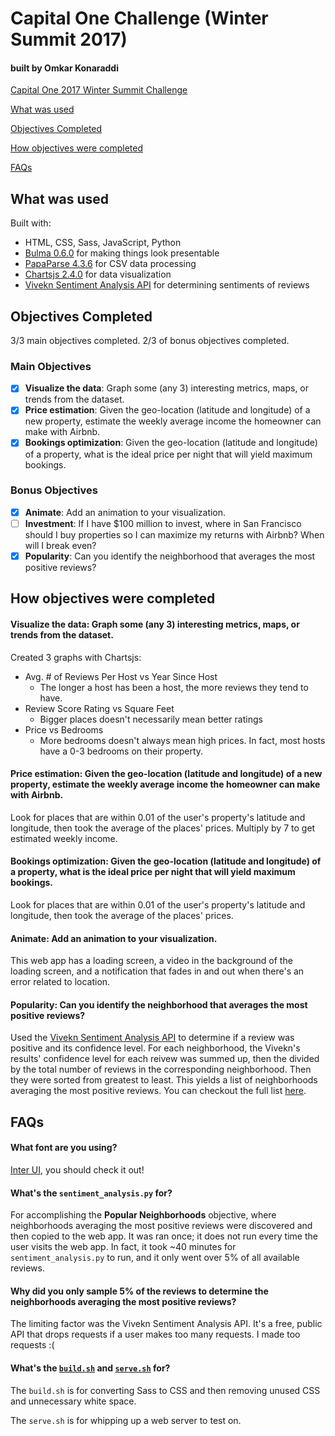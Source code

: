# Capital One Challenge (Winter Summit 2017)
#### built by Omkar Konaraddi

[Capital One 2017 Winter Summit Challenge](https://www.mindsumo.com/contests/airbnb-sf)

[What was used](#what-was-used)

[Objectives Completed](#objectives-completed)

[How objectives were completed](#how-objectives-were-completed)

[FAQs](#faqs)

## What was used

Built with:
* HTML, CSS, Sass, JavaScript, Python
* [Bulma 0.6.0](https://bulma.io/) for making things look presentable
* [PapaParse 4.3.6](http://papaparse.com/) for CSV data processing
* [Chartsjs 2.4.0](http://www.chartjs.org/) for data visualization
* [Vivekn Sentiment Analysis API](http://sentiment.vivekn.com/docs/api/) for determining sentiments of reviews

## Objectives Completed
3/3 main objectives completed. 2/3 of bonus objectives completed.

### Main Objectives
- [X] **Visualize the data**: Graph some (any 3) interesting metrics, maps, or trends from the dataset.
- [X] **Price estimation**: Given the geo-location (latitude and longitude) of a new property, estimate the weekly average income the homeowner can make with Airbnb.
- [X] **Bookings optimization**: Given the geo-location (latitude and longitude) of a property, what is the ideal price per night that will yield maximum bookings.

### Bonus Objectives
- [X] **Animate**: Add an animation to your visualization.
- [ ] **Investment**: If I have $100 million to invest, where in San Francisco should I buy properties so I can maximize my returns with Airbnb? When will I break even?
- [X] **Popularity**: Can you identify the neighborhood that averages the most positive reviews?

## How objectives were completed

#### **Visualize the data**: Graph some (any 3) interesting metrics, maps, or trends from the dataset.
Created 3 graphs with Chartsjs:
* Avg. # of Reviews Per Host vs Year Since Host
    * The longer a host has been a host, the more reviews they tend to have.
* Review Score Rating vs Square Feet
    * Bigger places doesn't necessarily mean better ratings
* Price vs Bedrooms
    * More bedrooms doesn't always mean high prices. In fact, most hosts have a 0-3 bedrooms on their property.

#### **Price estimation**: Given the geo-location (latitude and longitude) of a new property, estimate the weekly average income the homeowner can make with Airbnb.
Look for places that are within 0.01 of the user's property's latitude and longitude, then took the average of the places' prices. Multiply by 7 to get estimated weekly income.

#### **Bookings optimization**: Given the geo-location (latitude and longitude) of a property, what is the ideal price per night that will yield maximum bookings.
Look for places that are within 0.01 of the user's property's latitude and longitude, then took the average of the places' prices.

#### **Animate**: Add an animation to your visualization.
This web app has a loading screen, a video in the background of the loading screen, and a notification that fades in and out when there's an error related to location.

#### **Popularity**: Can you identify the neighborhood that averages the most positive reviews?
Used the [Vivekn Sentiment Analysis API](http://sentiment.vivekn.com/docs/api/) to determine if a review was positive and its confidence level. For each neighborhood, the Vivekn's results' confidence level for each reivew was summed up, then the divided by the total number of reviews in the corresponding neighborhood. Then they were sorted from greatest to least. This yields a list of neighborhoods averaging the most positive reviews. You can checkout the full list [here](top.txt).

## FAQs

#### What font are you using?

[Inter UI](https://rsms.me/inter/), you should check it out!

#### What's the `sentiment_analysis.py` for?

For accomplishing the **Popular Neighborhoods** objective, where neighborhoods averaging the most positive reviews were discovered and then copied to the web app. It was ran once; it does not run every time the user visits the web app. In fact, it took ~40 minutes for `sentiment_analysis.py` to run, and it only went over 5% of all available reviews.

#### Why did you only sample 5% of the reviews to determine the neighborhoods averaging the most positive reviews?

The limiting factor was the Vivekn Sentiment Analysis API. It's a free, public API that drops requests if a user makes too many requests. I made too requests :(

#### What's the [`build.sh`](build.sh) and [`serve.sh`](serve.sh) for?

The `build.sh` is for converting Sass to CSS and then removing unused CSS and unnecessary white space.

The `serve.sh` is for whipping up a web server to test on.



